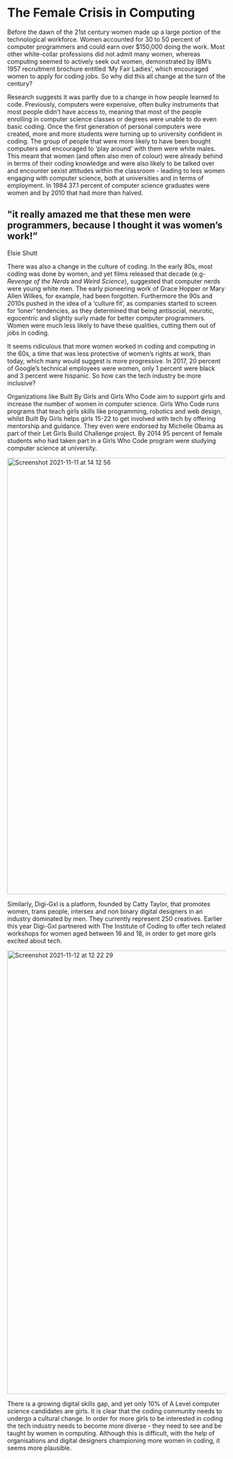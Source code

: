 # The Female Crisis in Computing
<p>Before the dawn of the 21st century women made up a large portion of the technological workforce. Women accounted for 30 to 50 percent of computer programmers and could earn over $150,000 doing the work. Most other white-collar professions did not admit many women, whereas computing seemed to actively seek out women, demonstrated by IBM’s 1957 recruitment brochure entitled ‘My Fair Ladies’, which encouraged women to apply for coding jobs. So why did this all change at the turn of the century? 
</p>
<p>Research suggests it was partly due to a change in how people learned to code. Previously, computers were expensive, often bulky instruments that most people didn’t have access to, meaning that most of the people enrolling in computer science classes or degrees were unable to do even basic coding. Once the first generation of personal computers were created, more and more students were turning up to university confident in coding. The group of people that were more likely to have been bought computers and encouraged to ‘play around’ with them were white males. This meant that women (and often also men of colour) were already behind in terms of their coding knowledge and were also likely to be talked over and encounter sexist attitudes within the classroom - leading to less women engaging with computer science, both at universities and in terms of employment. In 1984 37.1 percent of computer science graduates were women and by 2010 that had more than halved.
</p>
<p><h2>"it really amazed me that these men were programmers, because I thought it was women’s work!”</h2>Elsie Shutt
</p>
<p>There was also a change in the culture of coding. In the early 80s, most coding was done by women, and yet films released that decade (e.g- <em>Revenge of the Nerds</em> and <em>Weird Science</em>), suggested that computer nerds were young white men. The early pioneering work of Grace Hopper or Mary Allen Wilkes, for example, had been forgotten. Furthermore the 90s and 2010s pushed in the idea of a ‘culture fit’, as companies started to screen for ‘loner’ tendencies, as they determined that being antisocial, neurotic, egocentric and slightly surly made for better computer programmers. Women were much less likely to have these qualities, cutting them out of jobs in coding.
</p>
<p>It seems ridiculous that more women worked in coding and computing in the 60s, a time that was less protective of women’s rights at work, than today, which many would suggest is more progressive. In 2017, 20 percent of Google’s technical employees were women, only 1 percent were black and 3 percent were hispanic. So how can the tech industry be more inclusive?
</p>
<p>Organizations like Built By Girls and Girls Who Code aim to support girls and increase the number of women in computer science. Girls Who Code runs programs that teach girls skills like programming, robotics and web design, whilst Built By Girls helps girls 15-22 to get involved with tech by offering mentorship and guidance. They even were endorsed by Michelle Obama as part of their Let Girls Build Challenge project. By 2014 95 percent of female students who had taken part in a Girls Who Code program were studying computer science at university. 
</p>
<img width="1007" alt="Screenshot 2021-11-11 at 14 12 56" src="https://user-images.githubusercontent.com/93995099/141312684-7f3cf340-c41b-4ccc-abd8-c520bb4454e3.png">
</p>
<p>Similarly, Digi-Gxl is a platform, founded by Catty Taylor, that promotes women, trans people, intersex and non binary digital designers in an industry dominated by men. They currently represent 250 creatives. Earlier this year Digi-Gxl partnered with The Institute of Coding to offer tech related workshops for women aged between 16 and 18, in order to get more girls excited about tech.
</p>
<img width="1023" alt="Screenshot 2021-11-12 at 12 22 29" src="https://user-images.githubusercontent.com/93995099/141466480-bd06229b-d615-4c14-a4c7-a4a28ea684f9.png">
</p>
<p>There is a growing digital skills gap, and yet only 10% of A Level computer science candidates are girls. It is clear that the coding community needs to undergo a cultural change. In order for more girls to be interested in coding the tech industry needs to become more diverse - they need to see and be taught by women in computing. Although this is difficult, with the help of organisations and digital designers championing more women in coding, it seems more plausible. 
